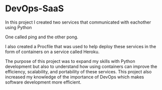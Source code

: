 # DevOps-SaaS

In this project I created two services that communicated with eachother using Python

  One called ping and the other pong.

  I also created a Procfile that was used to help deploy these services in the form of containers on a service called Heroku.


  The purpose of this project was to expand my skills with Python development but also to understand how using containers can improve the efficiency, scalability, and portability of these services. This project also increased my knowledge of the importance of DevOps which makes software development more efficient.
